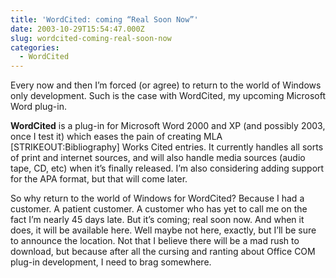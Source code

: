 ```yaml
---
title: 'WordCited: coming “Real Soon Now”'
date: 2003-10-29T15:54:47.000Z
slug: wordcited-coming-real-soon-now
categories:
  - WordCited
---
```

Every now and then I’m forced (or agree) to return to the world of Windows only development. Such is the case with WordCited, my upcoming Microsoft Word plug-in.

**WordCited** is a plug-in for Microsoft Word 2000 and <span class="caps">XP</span> (and possibly 2003, once I test it) which eases the pain of creating <span class="caps">MLA</span> [<span class="caps">STRIKEOUT</span>:Bibliography] Works Cited entries. It currently handles all sorts of print and internet sources, and will also handle media sources (audio tape, <span class="caps">CD</span>, etc) when it’s finally released. I’m also considering adding support for the <span class="caps">APA</span> format, but that will come later.

So why return to the world of Windows for WordCited? Because I had a customer. A patient customer. A customer who has yet to call me on the fact I’m nearly 45 days late. But it’s coming; real soon now. And when it does, it will be available here. Well maybe not here, exactly, but I’ll be sure to announce the location. Not that I believe there will be a mad rush to download, but because after all the cursing and ranting about Office <span class="caps">COM</span> plug-in development, I need to brag somewhere.
